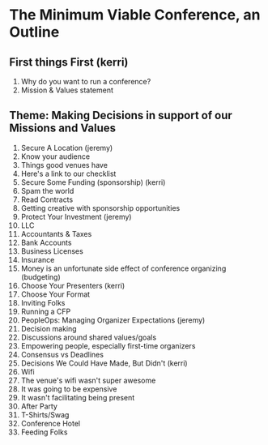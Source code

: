 # The Minimum Viable Conference, an Outline

## First things First (kerri)
1. Why do you want to run a conference?
1. Mission & Values statement

## Theme: Making Decisions in support of our Missions and Values
1. Secure A Location (jeremy)
  1. Know your audience
  1. Things good venues have
  1. Here's a link to our checklist
1. Secure Some Funding (sponsorship) (kerri)
  1. Spam the world
  1. Read Contracts
  1. Getting creative with sponsorship opportunities
1. Protect Your Investment (jeremy)
  1. LLC
  1. Accountants & Taxes
  1. Bank Accounts
  1. Business Licenses
  1. Insurance
  1. Money is an unfortunate side effect of conference organizing (budgeting)
1. Choose Your Presenters (kerri)
  1. Choose Your Format
  1. Inviting Folks
  1. Running a CFP
1. PeopleOps: Managing Organizer Expectations (jeremy)
  1. Decision making
  1. Discussions around shared values/goals
  1. Empowering people, especially first-time organizers
  1. Consensus vs Deadlines
1. Decisions We Could Have Made, But Didn't (kerri)
  1. Wifi
  1. The venue's wifi wasn't super awesome
  1. It was going to be expensive
  1. It wasn't facilitating being present
  1. After Party
  1. T-Shirts/Swag
  1. Conference Hotel
  1. Feeding Folks
